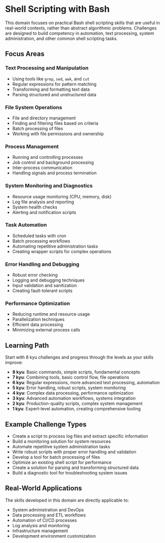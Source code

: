 # Shell Scripting with Bash

This domain focuses on practical Bash shell scripting skills that are useful in real-world contexts, rather than abstract algorithmic problems. Challenges are designed to build competency in automation, text processing, system administration, and other common shell scripting tasks.

## Focus Areas

### Text Processing and Manipulation
- Using tools like `grep`, `sed`, `awk`, and `cut`
- Regular expressions for pattern matching
- Transforming and formatting text data
- Parsing structured and unstructured data

### File System Operations
- File and directory management
- Finding and filtering files based on criteria
- Batch processing of files
- Working with file permissions and ownership

### Process Management
- Running and controlling processes
- Job control and background processing
- Inter-process communication
- Handling signals and process termination

### System Monitoring and Diagnostics
- Resource usage monitoring (CPU, memory, disk)
- Log file analysis and reporting
- System health checks
- Alerting and notification scripts

### Task Automation
- Scheduled tasks with cron
- Batch processing workflows
- Automating repetitive administration tasks
- Creating wrapper scripts for complex operations

### Error Handling and Debugging
- Robust error checking
- Logging and debugging techniques
- Input validation and sanitization
- Creating fault-tolerant scripts

### Performance Optimization
- Reducing runtime and resource usage
- Parallelization techniques
- Efficient data processing
- Minimizing external process calls

## Learning Path

Start with 8 kyu challenges and progress through the levels as your skills improve:

- **8 kyu**: Basic commands, simple scripts, fundamental concepts
- **7 kyu**: Combining tools, basic control flow, file operations
- **6 kyu**: Regular expressions, more advanced text processing, automation
- **5 kyu**: Error handling, robust scripts, system monitoring
- **4 kyu**: Complex data processing, performance optimization
- **3 kyu**: Advanced automation workflows, systems integration
- **2 kyu**: Production-quality scripts, complex system management
- **1 kyu**: Expert-level automation, creating comprehensive tooling

## Example Challenge Types

- Create a script to process log files and extract specific information
- Build a monitoring solution for system resources
- Automate repetitive system administration tasks
- Write robust scripts with proper error handling and validation
- Develop a tool for batch processing of files
- Optimize an existing shell script for performance
- Create a solution for parsing and transforming structured data
- Build a diagnostic tool for troubleshooting system issues

## Real-World Applications

The skills developed in this domain are directly applicable to:

- System administration and DevOps
- Data processing and ETL workflows
- Automation of CI/CD processes
- Log analysis and monitoring
- Infrastructure management
- Development environment customization
